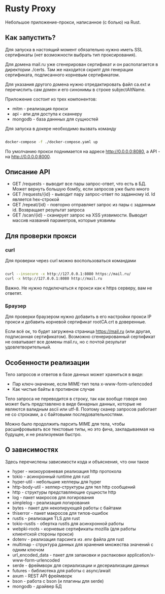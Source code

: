 # Rusty Proxy

Небольшое приложение-прокси, написанное (с болью) на Rust.

## Как запустить?

Для запуска в настоящий момент обязательно нужно иметь
SSL сертификаты (нет возможности выбрать тип проксирования).

Для домена mail.ru уже сгенерирован сертификат и он располагается
в директории ./certs. Там же находится скрипт для генерации
сертификата, подписанного корневым сертификатом.

Для указания другого домена нужно отредактировать файл ca.ext и
перечислить сам домен и его синонимы в строке subjectAltName.

Приложение состоит из трех компонентов:
* mitm - реализация прокси
* api - апи для доступа к сканнеру
* mongodb - база даннных для сущностей

Для запуска в докере необходимо вызвать команду

```bash

docker-compose -f ./docker-compose.yaml up

```

По умолчанию прокси поднимается на адресе http://0.0.0.0:8080, а
API - на http://0.0.0.0:8000.

## Описание API

- GET /requests - выводит все пары запрос-ответ, что есть в БД. Может вернуть большую бомбу, если запросов уже было много
- GET /requests/{id} - выводит пару запрос-ответ по заданному id. Id является hex-строкой
- GET /repeat/{id} - повторно отправляет запрос из пары с заданным id. Возвращает результат запроса
- GET /scan/{id} - сканирует запрос на XSS уязвимости. Выводит массив названий параметров, которые уязвимы

## Для проверки прокси

### curl

Для проверки через curl можно воспользоваться командами

```bash

curl --insecure -x http://127.0.0.1:8080 https://mail.ru/
curl -x http://127.0.0.1:8080 http://mail.ru

```

Важно. Не нужно подключаться к прокси как к https серверу,
вам не ответят.

### Браузер

Для проверки браузером нужно добавить в его настройки прокси
IP прокси и добавить корневой сертификат rootCA.crt в доверенные.

Если всё ок, то будет загружена страница https://mail.ru
(или другая, подписанная сертификатом). Возможно сгенерированный
сертификат не охватывает все домены mail.ru, но с почтой результат
удовлетворительный.

## Особенности реализации

Тело запросов и ответов в базе данных может храниться в виде:
* Пар ключ-значение, если MIME-тип тела x-www-form-urlencoded
* Как чистые байты в противном случае

Тело запроса не переводится в строку, так как вообще говоря оно
может быть представлено в виде бинарных данных, которые не являются
валидным ascii или utf-8. Поэтому сканер запросов работает не со строками,
а с байтовыми последовательностями.

Можно было продолжить парсить MIME для тела, чтобы расшифровывать все текстовые
типы, но это фича, закладываемая на будущее, и не реализуемая быстро.

## О зависимостях

Здесь перечислены зависимости кода и объяснения, что они такое

* hyper - низкоуровневая реализация http протокола
* tokio - асинхронный runtime для rust
* hyper-util - небольшие хелперы для hyper
* http-body-util - хелпер-структуры для тел http сообщений
* http - структуры представляющие сущности http
* log - пакет макросов для логирования
* simplelog - реализация логирования
* bytes - пакет для некопирующей работы с байтами
* thiserror - пакет макросов для типов-ошибок
* rustls - реализация TLS для rust
* tokio-rustls - обертка rustls для асинхронной работы
* webpki-roots - корневые сертификаты mozilla (для работы клиентской стороны прокси)
* dotenv - реализация парсинга из .env файла для rust
* multimap - структура данных для хранения множества значений с одним ключом
* url_encoded_data - пакет для запаковки и распаковки application/x-www-form-urlencoded
* serde - фреймворк для сериализации и десериализации данных
* futures - библиотека для работы с async/await
* axum - REST API фреймворк
* bson - работа с bson (и плагины для serde)
* mongodb - драйвер БД
